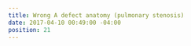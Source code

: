 ```yaml
---
title: Wrong A defect anatomy (pulmonary stenosis)
date: 2017-04-10 00:49:00 -04:00
position: 21
---
```


